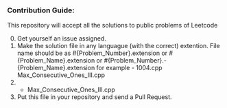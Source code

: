 ### Contribution Guide:

This repository will accept all the solutions to public problems of Leetcode

0. Get yourself an issue assigned.
1. Make the solution file in any languague (with the correct) extention. File name should be as #{Problem_Number}.extension or #{Problem_Name}.extension or #{Problem_Number}.- {Problem_Name}.extension
for example - 
  1004.cpp
  Max_Consecutive_Ones_III.cpp
  1004. - Max_Consecutive_Ones_III.cpp
2. Put this file in your repository and send a Pull Request.

